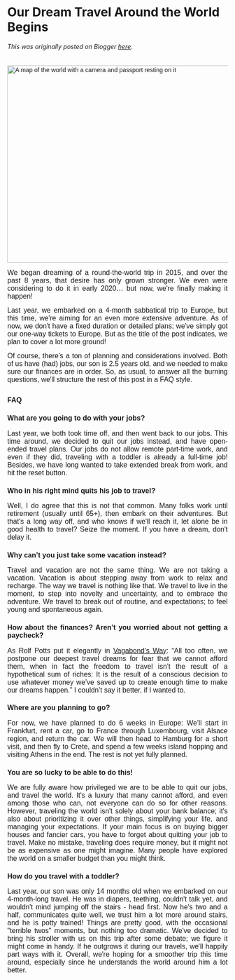 # Our Dream Travel Around the World Begins

*This was originally posted on Blogger [here](https://photopensieve.blogspot.com/2023/09/our-dream-travel-around-world-begins.html)*.

<p>&nbsp;<span style="font-family: arial; font-size: large; text-align: justify;">&nbsp;</span><img alt="A map of the world with a camera and passport resting on it" class="entered lazyloaded" height="450" src="https://media.nomadicmatt.com/2020/rtwticketsmap1.jpg" style="font-family: arial; text-align: justify;" width="890" /></p><p style="text-align: justify;"><span style="font-family: arial; font-size: medium;">We began dreaming of a round-the-world trip in 2015, and over the past 8 years, that desire has only grown stronger. We even were considering to do it in early 2020… but now, we're finally making it happen!</span></p><p style="text-align: justify;"><span style="font-family: arial; font-size: medium;">Last year, we embarked on a 4-month sabbatical trip to Europe, but this time, we're aiming for an even more extensive adventure. As of now, we don't have a fixed duration or detailed plans; we've simply got our one-way tickets to Europe. But as the title of the post indicates, we plan to cover a lot more ground!</span></p><p style="text-align: justify;"><span style="font-family: arial; font-size: medium;">Of course, there's a ton of planning and considerations involved. Both of us have (had) jobs, our son is 2.5 years old, and we needed to make sure our finances are in order. So, as usual, to answer all the burning questions, we'll structure the rest of this post in a FAQ style.</span></p><h2 style="text-align: justify;"><span style="font-family: arial; font-size: medium;">FAQ</span></h2><h3 style="text-align: justify;"><span style="font-family: arial; font-size: medium;">What are you going to do with your jobs?</span></h3><p style="text-align: justify;"><span style="font-family: arial; font-size: medium;">Last year, we both took time off, and then went back to our jobs. This time around, we decided to quit our jobs instead, and have open-ended travel plans. Our jobs do not allow remote part-time work, and even if they did, traveling with a toddler is already a full-time job! Besides, we have long wanted to take extended break from work, and hit the reset button.</span></p><h3 style="text-align: justify;"><span style="font-family: arial; font-size: medium;">Who in his right mind quits his job to travel?</span></h3><p style="text-align: justify;"><span style="font-family: arial; font-size: medium;">Well, I do agree that this is not that common.&nbsp;</span><span style="text-align: left;"><span style="font-family: arial; font-size: medium;">Many folks work until retirement (usually until 65+), then embark on their adventures. But that's a long way off, and who knows if we'll reach it, let alone be in good health to travel? Seize the moment. If you have a dream, don't delay it.</span></span></p><h3 style="text-align: justify;"><span style="font-family: arial; font-size: medium;">Why can’t you just take some vacation instead?</span></h3><p style="text-align: justify;"><span style="font-family: arial; font-size: medium;">Travel and vacation are not the same thing. We are not taking a vacation. Vacation is about stepping away from work to relax and recharge. The way we travel is nothing like that. We travel to live in the moment, to step into novelty and uncertainty, and to embrace the adventure. We travel to break out of routine, and expectations; to feel young and spontaneous again.</span></p><h3 style="text-align: justify;"><span style="font-family: arial; font-size: medium;">How about the finances? Aren’t you worried about not getting a paycheck?</span></h3><p style="text-align: justify;"><span style="font-family: arial; font-size: medium;">As Rolf Potts put it elegantly in&nbsp;<a href="https://a.co/d/dgpN87A" target="_blank">Vagabond’s Way</a>: “All too often, we postpone our deepest travel dreams for fear that we cannot afford them, when in fact the freedom to travel isn’t the result of a hypothetical sum of riches: It is the result of a conscious decision to use whatever money we’ve saved up to create enough time to make our dreams happen.” I couldn’t say it better, if I wanted to.</span></p><h3 style="text-align: justify;"><span style="font-family: arial; font-size: medium;">Where are you planning to go?</span></h3><p style="text-align: justify;"><span style="font-family: arial; font-size: medium;">For now, we have planned to do 6 weeks in Europe: We’ll start in Frankfurt, rent a car, go to France through Luxembourg, visit Alsace region, and return the car. We will then head to Hamburg for a short visit, and then fly to Crete, and spend a few weeks island hopping and visiting Athens in the end. The rest is not yet fully planned.</span></p><h3 style="text-align: justify;"><span style="font-family: arial; font-size: medium;">You are so lucky to be able to do this!</span></h3><p style="text-align: justify;"><span style="font-family: arial; font-size: medium;">We are fully aware how privileged we are to be able to quit our jobs, and travel the world. It's a luxury that many cannot afford, and even among those who can, not everyone can do so for other reasons. However, traveling the world isn't solely about your bank balance; it's also about prioritizing it over other things, simplifying your life, and managing your expectations. If your main focus is on buying bigger houses and fancier cars, you have to forget about quitting your job to travel. Make no mistake, traveling does require money, but it might not be as expensive as one might imagine. Many people have explored the world on a smaller budget than you might think.</span></p><h3 style="text-align: justify;"><span style="font-family: arial; font-size: medium;">How do you travel with a toddler?</span></h3><p style="text-align: justify;"><span style="font-family: arial; font-size: medium;">Last year, our son was only 14 months old when we embarked on our 4-month-long travel. He was in diapers, teething, couldn't talk yet, and wouldn't mind jumping off the stairs - head first. Now he's two and a half, communicates quite well, we trust him a lot more around stairs, and he is potty trained! Things are pretty good, with the occasional "terrible twos" moments, but nothing too dramatic. We've decided to bring his stroller with us on this trip after some debate; we figure it might come in handy. If he outgrows it during our travels, we'll happily part ways with it. Overall, we're hoping for a smoother trip this time around, especially since he understands the world around him a lot better.</span></p>